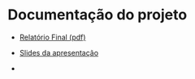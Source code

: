 # Documentação do projeto


- [Relatório Final (pdf) ](https://github.com/ICEI-PUC-Minas-PMV-SI/pmv-si-2023-2-pe2-t2-projeto-sky/files/13628067/Template.-.Documento.do.Projeto.pdf)
- [Slides da apresentação](https://github.com/ICEI-PUC-Minas-PMV-SI/pmv-si-2023-2-pe2-t2-projeto-sky/files/13628070/Apresentacao.Etapa.5.pdf)

- 


